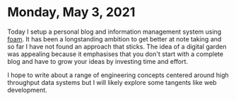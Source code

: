 # Monday, May 3, 2021

Today I setup a personal blog and information management system using [foam](https://github.com/foambubble/foam). It has been a longstanding ambition to get better at note taking and so far I have not found an approach that sticks. The idea of a digital garden was appealing because it emphasises that you don't start with a complete blog and have to grow your ideas by investing time and effort. 

I hope to write about a range of engineering concepts centered around high throughput data systems but I will likely explore some tangents like web development. 
